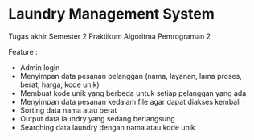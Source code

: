 # Laundry Management System
Tugas akhir Semester 2 Praktikum Algoritma Pemrograman 2

Feature :
- Admin login
- Menyimpan data pesanan pelanggan (nama, layanan, lama proses, berat, harga, kode unik)
- Membuat kode unik yang berbeda untuk setiap pelanggan yang ada
- Menyimpan data pesanan kedalam file agar dapat diakses kembali
- Sorting data nama atau berat
- Output data laundry yang sedang berlangsung
- Searching data laundry dengan nama atau kode unik

